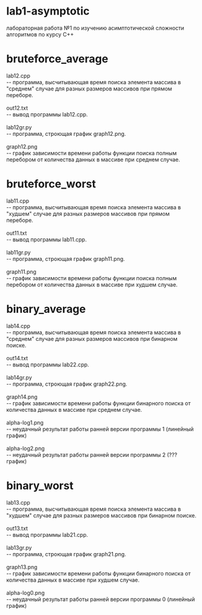 # lab1-asymptotic
лабораторная работа №1 по изучению асимптотической сложности алгоритмов по курсу С++


# bruteforce_average
  lab12.cpp <br/>
    -- программа, высчитывающая время поиска элемента массива в "среднем" случае для разных размеров массивов при прямом переборе. <br/>
    <br/>
  out12.txt <br/>
    -- вывод программы lab12.cpp. <br/>
    <br/>
  lab12gr.py <br/> 
    -- программа, строющая график graph12.png.<br/>
    <br/>
  graph12.png <br/>
    -- график зависимости времени работы функции поиска полным перебором от количества данных в массиве при среднем случае.<br/>


# bruteforce_worst
  lab11.cpp <br/>
    -- программа, высчитывающая время поиска элемента массива в "худшем" случае для разных размеров массивов при прямом переборе. <br/>
    <br/>
  out11.txt <br/>
    -- вывод программы lab11.cpp.<br/>
    <br/>
  lab11gr.py <br/>
    -- программа, строющая график graph11.png.<br/>
    <br/>
  graph11.png <br/>
    -- график зависимости времени работы функции поиска полным перебором от количества данных в массиве при худшем случае.<br/>


# binary_average
  lab14.cpp <br/> 
    -- программа, высчитывающая время поиска элемента массива в "среднем" случае для разных размеров массивов при бинарном поиске. <br/>
    <br/>
  out14.txt <br/> 
    -- вывод программы lab22.cpp.<br/>
    <br/>
  lab14gr.py <br/>
    -- программа, строющая график graph22.png.<br/>
    <br/>
  graph14.png <br/>
    -- график зависимости времени работы функции бинарного поиска от количества данных в массиве при среднем случае.<br/>
    <br/>
  alpha-log1.png <br/>
    -- неудачный результат работы ранней версии программы 1 (линейный график)<br/>
    <br/>
  alpha-log2.png <br/>
    -- неудачный результат работы ранней версии программы 2 (??? график)<br/>
  
  
# binary_worst
  lab13.cpp <br/>
    -- программа, высчитывающая время поиска элемента массива в "худшем" случае для разных размеров массивов при бинарном поиске. <br/>
    <br/>
  out13.txt <br/>
    -- вывод программы lab21.cpp.<br/>
    <br/>
  lab13gr.py <br/>
    -- программа, строющая график graph21.png.<br/>
    <br/>
  graph13.png <br/>
    -- график зависимости времени работы функции бинарного поиска от количества данных в массиве при худшем случае.<br/>
    <br/>
  alpha-log0.png <br/>
    -- неудачный результат работы ранней версии программы 0 (линейный график)<br/>
